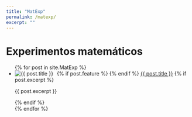 ```yaml
---
title: "MatExp"
permalink: /matexp/
excerpt: ""
---
```


<h1>Experimentos matemáticos</h1>

<ul>
  {% for post in site.MatExp %}
    <li>
      {% if post.feature %}
        <img src="{{ post.feature | relative_url }}" alt="{{ post.title }}" style="float: left; margin-right: 10px; max-width: 150px;">
      {% endif %}
      <a href="{{ post.url }}">{{ post.title }}</a>
      {% if post.excerpt %}
        <p>{{ post.excerpt }}</p>
      {% endif %}
      <div style="clear: both;"></div>
    </li>
  {% endfor %}
</ul>